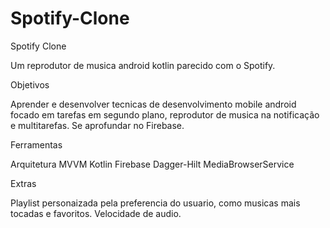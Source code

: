 # Spotify-Clone
Spotify Clone

Um reprodutor de musica android kotlin parecido com o Spotify.

Objetivos

Aprender e desenvolver tecnicas de desenvolvimento mobile android focado em tarefas em segundo plano, reprodutor de musica na notificação e multitarefas. 
Se aprofundar no Firebase.

Ferramentas

Arquitetura MVVM
Kotlin 
Firebase
Dagger-Hilt
MediaBrowserService


Extras

Playlist personaizada pela preferencia do usuario, como musicas mais tocadas e favoritos.
Velocidade de audio.
